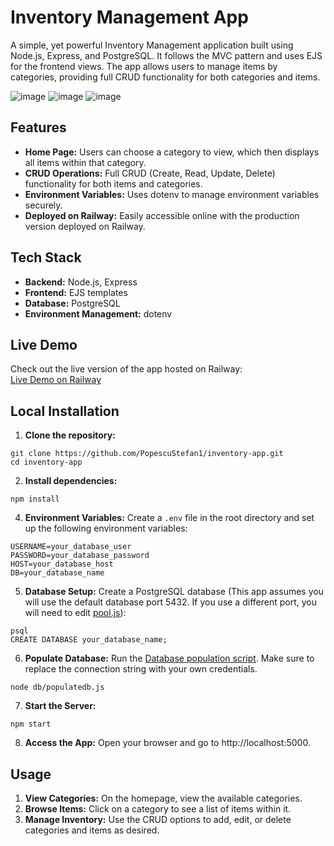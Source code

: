 # Inventory Management App

A simple, yet powerful Inventory Management application built using Node.js, Express, and PostgreSQL. It follows the MVC pattern and uses EJS for the frontend views. The app allows users to manage items by categories, providing full CRUD functionality for both categories and items.

![image](https://github.com/user-attachments/assets/0910f321-6e72-4e94-8e75-0c705c48f16d)
![image](https://github.com/user-attachments/assets/bb8c4b8b-443c-4155-b66b-20b807719ed6)
![image](https://github.com/user-attachments/assets/b9a9da68-661a-4b66-a322-45e2ae81d13b)

## Features
- **Home Page:** Users can choose a category to view, which then displays all items within that category.
- **CRUD Operations:** Full CRUD (Create, Read, Update, Delete) functionality for both items and categories.
- **Environment Variables:** Uses dotenv to manage environment variables securely.
- **Deployed on Railway:** Easily accessible online with the production version deployed on Railway.

## Tech Stack
- **Backend:** Node.js, Express
- **Frontend:** EJS templates
- **Database:** PostgreSQL
- **Environment Management:** dotenv

## Live Demo

Check out the live version of the app hosted on Railway:  
[Live Demo on Railway](https://inventory-app-production-c3a1.up.railway.app)

## Local Installation
1. **Clone the repository:**
```
git clone https://github.com/PopescuStefan1/inventory-app.git
cd inventory-app
```
2. **Install dependencies:**
```
npm install
```
4. **Environment Variables:** Create a ```.env``` file in the root directory and set up the following environment variables:
```
USERNAME=your_database_user
PASSWORD=your_database_password
HOST=your_database_host
DB=your_database_name
```
5. **Database Setup:** Create a PostgreSQL database (This app assumes you will use the default database port 5432. If you use a different port, you will need to edit [pool.js](db/pool.js)):
```
psql
CREATE DATABASE your_database_name;
```
6. **Populate Database:** Run the [Database population script](db/populatedb.js). Make sure to replace the connection string with your own credentials.
```
node db/populatedb.js
```
7. **Start the Server:**
```
npm start
```
8. **Access the App:** Open your browser and go to http://localhost:5000.

## Usage
1. **View Categories:** On the homepage, view the available categories.
2. **Browse Items:** Click on a category to see a list of items within it.
3. **Manage Inventory:** Use the CRUD options to add, edit, or delete categories and items as desired.
